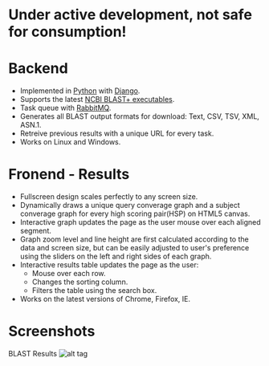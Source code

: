 Under active development, not safe for consumption!
===================================================

Backend
=======
* Implemented in [Python](https://www.python.org/) with [Django](https://www.djangoproject.com/).
* Supports the latest [NCBI BLAST+ executables](http://blast.ncbi.nlm.nih.gov/Blast.cgi?PAGE_TYPE=BlastDocs&DOC_TYPE=Download).
* Task queue with [RabbitMQ](http://www.rabbitmq.com/).
* Generates all BLAST output formats for download: Text, CSV, TSV, XML, ASN.1.
* Retreive previous results with a unique URL for every task.
* Works on Linux and Windows.

Fronend - Results
=================
* Fullscreen design scales perfectly to any screen size.
* Dynamically draws a unique query converage graph and a subject converage graph for every high scoring pair(HSP) on HTML5 canvas.
* Interactive graph updates the page as the user mouse over each aligned segment.
* Graph zoom level and line height are first calculated according to the data and screen size, but can be easily adjusted to user's preference using the sliders on the left and right sides of each graph.
* Interactive results table updates the page as the user:
  * Mouse over each row.
  * Changes the sorting column.
  * Filters the table using the search box.
* Works on the latest versions of Chrome, Firefox, IE.

Screenshots
===========
BLAST Results
![alt tag](https://raw.githubusercontent.com/hotdogee/django-blast/doc/doc/images/blast-results-dynamic.gif)

